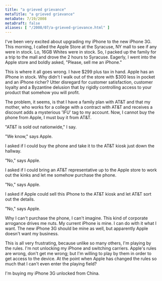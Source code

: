 ```yaml
---
title: "a grieved grievance"
metaTitle: "a grieved grievance"
metaDate: 7/19/2008
metaDraft: false
aliases: [ "/2008/07/a-grieved-grievance.html" ]
---
```


I've been very excited about upgrading my iPhone to the new iPhone 3G. This morning, I called the Apple Store at the Syracuse, NY mall to see if any were in stock. Lo, 16GB Whites were in stock. So, I packed up the family for a trip to the mall and drove the 2 hours to Syracuse. Eagerly, I went into the Apple store and boldly asked, "Please, sell me an iPhone."  
  
This is where it all goes wrong. I have $299 plus tax in hand. Apple has an iPhone in stock. Why didn't I walk out of the store with $300 less in pocket and an iPhone richer? Utter disregard for customer satisfaction, customer loyalty and a Byzantine delusion that by rigidly controlling access to your product that somehow you will profit.  
  
The problem, it seems, is that I have a family plan with AT&T and that my mother, who works for a college with a contract with AT&T and receives a discount adds a mysterious 'IFU' tag to my account. Now, I cannot buy the phone from Apple, I must buy it from AT&T.  
  
"AT&T is sold out nationwide," I say.  
  
"We know," says Apple.  
  
I asked if I could buy the phone and take it to the AT&T kiosk just down the hallway.  
  
"No," says Apple.  
  
I asked if I could bring an AT&T representative up to the Apple store to work out the kinks and let me somehow purchase the phone.  
  
"No," says Apple.  
  
I asked if Apple could sell this iPhone to the AT&T kiosk and let AT&T sort out the details.  
  
"No," says Apple.  
  
Why I can't purchase the phone, I can't imagine. This kind of corporate arrogance drives me nuts. My current iPhone is mine. I can do with it what I want. The new iPhone 3G should be mine as well, but apparently Apple doesn't want my business.  
  
This is all very frustrating, because unlike so many others, I'm playing by the rules. I'm not unlocking my iPhone and switching carriers. Apple's rules are wrong, don't get me wrong; but I'm willing to play by them in order to get access to the device. At the point when Apple has changed the rules so much that I can't even enter the playing field?  
  
I'm buying my iPhone 3G unlocked from China.